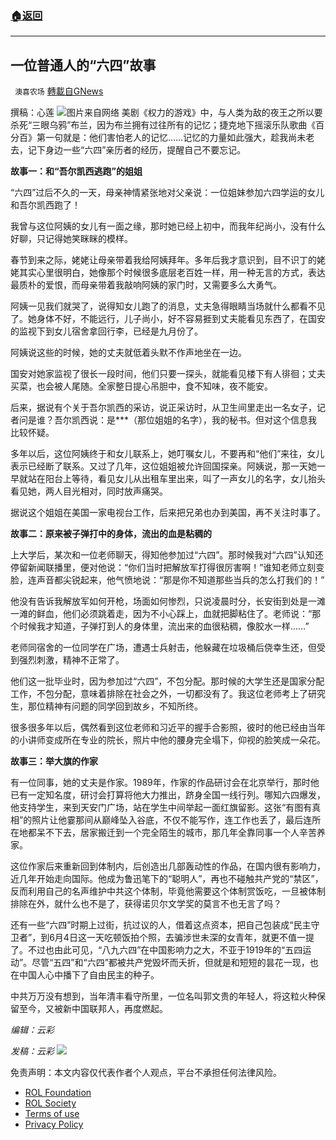 ###  [:house:返回](README.md)
---


## 一位普通人的“六四”故事
` 澳喜农场` [轉載自GNews](https://gnews.org/zh-hans/2680008/)

撰稿：心莲
 ![](https://assets.gnews.org/wp-content/uploads/2022/06/Slide1_1654601464.JPG)图片来自网络 
美剧《权力的游戏》中，与人类为敌的夜王之所以要杀死“三眼乌鸦”布兰，因为布兰拥有过往所有的记忆；捷克地下摇滚乐队歌曲《百分百》第一句就是：他们害怕老人的记忆……记忆的力量如此强大，趁我尚未老去，记下身边一些“六四”亲历者的经历，提醒自己不要忘记。
 
**故事一：和“吾尔凯西逃跑”的姐姐**
 
“六四”过后不久的一天，母亲神情紧张地对父亲说：一位姐妹参加六四学运的女儿和吾尔凯西跑了！
 
我曾与这位阿姨的女儿有一面之缘，那时她已经上初中，而我年纪尚小，没有什么好聊，只记得她笑眯眯的模样。
 
春节到来之际，姥姥让母亲带着我给阿姨拜年。多年后我才意识到，目不识丁的姥姥其实心里很明白，她像那个时候很多底层老百姓一样，用一种无言的方式，表达最质朴的爱恨，而母亲带着我敲响阿姨的家门时，又需要多么大勇气。
 
阿姨一见我们就哭了，说得知女儿跑了的消息，丈夫急得眼睛当场就什么都看不见了。她身体不好，不能远行，儿子尚小，好不容易捱到丈夫能看见东西了，在国安的监视下到女儿宿舍拿回行李，已经是九月份了。
 
阿姨说这些的时候，她的丈夫就低着头默不作声地坐在一边。
 
国安对她家监视了很长一段时间，他们只要一探头，就能看见楼下有人徘徊；丈夫买菜，也会被人尾随。全家整日提心吊胆中，食不知味，夜不能安。
 
后来，据说有个关于吾尔凯西的采访，说正采访时，从卫生间里走出一名女子，记者问是谁？吾尔凯西说：是\*\*\*（那位姐姐的名字），我的秘书。但对这个信息我比较怀疑。
 
多年以后，这位阿姨终于和女儿联系上，她叮嘱女儿，不要再和“他们”来往，女儿表示已经断了联系。又过了几年，这位姐姐被允许回国探亲。阿姨说，那一天她一早就站在阳台上等待，看见女儿从出租车里出来，叫了一声女儿的名字，女儿抬头看见她，两人目光相对，同时放声痛哭。
 
据说这个姐姐在美国一家电视台工作，后来把兄弟也办到美国，再不关注时事了。
 
**故事二：原来被子弹打中的身体，流出的血是粘稠的**
 
上大学后，某次和一位老师聊天，得知他参加过“六四”。那时候我对“六四”认知还停留新闻联播里，便对他说：“你们当时把解放军打得很厉害啊！”谁知老师立刻变脸，连声音都尖锐起来，他气愤地说：“那是你不知道那些当兵的怎么打我们的！”
 
他没有告诉我解放军如何开枪，场面如何惨烈，只说凌晨时分，长安街到处是一滩一滩的鲜血，他们必须跳着走，因为不小心踩上，血就把脚粘住了。老师说：“那个时候我才知道，子弹打到人的身体里，流出来的血很粘稠，像胶水一样……”
 
老师同宿舍的一位同学在广场，遭遇士兵射击，他躲藏在垃圾桶后侥幸生还，但受到强烈刺激，精神不正常了。
 
他们这一批毕业时，因为参加过“六四”，不包分配。那时候的大学生还是国家分配工作，不包分配，意味着排除在社会之外，一切都没有了。我这位老师考上了研究生，那位精神有问题的同学回到故乡，不知所终。
 
很多很多年以后，偶然看到这位老师和习近平的握手合影照，彼时的他已经由当年的小讲师变成所在专业的院长，照片中他的腰身完全塌下，仰视的脸笑成一朵花。
 
**故事三：举大旗的作家**
 
有一位同事，她的丈夫是作家。1989年，作家的作品研讨会在北京举行，那时他已有一定知名度，研讨会打算将他大力推出，跻身全国一线行列。哪知六四爆发，他支持学生，来到天安门广场，站在学生中间举起一面红旗留影。这张“有图有真相”的照片让他霎那间从巅峰坠入谷底，不仅不能写作，连工作也丢了，最后连所在地都呆不下去，居家搬迁到一个完全陌生的城市，那几年全靠同事一个人辛苦养家。
 
这位作家后来重新回到体制内，后创造出几部轰动性的作品，在国内很有影响力，近几年开始走向国际。他成为鲁迅笔下的“聪明人”，再也不碰触共产党的“禁区”，反而利用自己的名声维护中共这个体制，毕竟他需要这个体制赏饭吃，一旦被体制排除在外，就什么也不是了，获得诺贝尔文学奖的莫言不也无言了吗？
 
还有一些“六四”时期上过街，抗过议的人，借着这点资本，把自己包装成“民主守卫者”，到6月4日这一天吃顿饭拍个照，去骗涉世未深的女青年，就更不值一提了。不过也由此可见，“八九六四”在中国影响力之大，不亚于1919年的“五四运动”。尽管“五四”和“六四”都被共产党毁坏而夭折，但就是和短短的昙花一现，也在中国人心中播下了自由民主的种子。
 
中共万万没有想到，当年清丰看守所里，一位名叫郭文贵的年轻人，将这粒火种保留至今，又被新中国联邦人，再度燃起。

*编辑：云彩*
 
*发稿：云彩*
 ![](https://assets.gnews.org/wp-content/uploads/2022/06/HA_1654591668.jpg) 

免责声明：本文内容仅代表作者个人观点，平台不承担任何法律风险。
  
- [ROL Foundation](https://rolfoundation.org/)
- [ROL Society](https://rolsociety.org/)
- [Terms of use](https://gnews.org/terms-of-use-3/)
- [Privacy Policy](https://gnews.org/privacy-policy/)
